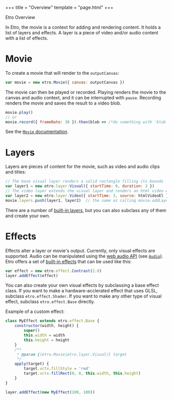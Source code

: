 +++
title = "Overview"
template = "page.html"
+++

<div class="heading-text">Etro Overview</div>

In Etro, the movie is a context for adding and rendering content. It holds a
list of layers and effects. A layer is a piece of video and/or audio content
with a list of effects.

# Movie

To create a movie that will render to the <canvas> `outputCanvas`:
```js
var movie = new etro.Movie({ canvas: outputCanvas })
```

The movie can then be played or recorded. Playing renders the movie to the
canvas and audio context, and it can be interrupted with `pause`. Recording
renders the movie and saves the result to a video blob.
```js
movie.play()
// or
movie.record({ frameRate: 30 }).then(blob => /*do something with `blob`*/)
```

See the [`Movie` documentation](../movies.md).

# Layers

Layers are pieces of content for the movie, such as video and audio clips and
titles:
```js
// The base visual layer renders a solid rectangle filling its bounds
var layer1 = new etro.layer.Visual({ startTime: 0, duration: 3 })
// The video layer extends the visual layer and renders an html video element
var layer2 = new etro.layer.Video({ startTime: 3, source: htmlVideoEl })
movie.layers.push(layer1, layer2)  // the same as calling movie.addLayer
```

There are a number of [built-in layers](/docs/api/modules/layer.html), but you
can also subclass any of them and create your own.

# Effects

Effects alter a layer or movie's output. Currently, only visual effects are
supported. Audio can be manipulated using the [web audio API] (see
[`Audio`](/docs/api/classes/layer.audio.html)). Etro offers a set of [built-in
effects](/docs/api/modules/effect.html) that can be used like this:
```js
var effect = new etro.effect.Contrast(2.0)
layer.addEffect(effect)
```

You can also create your own visual effects by subclassing a base effect class.
If you want to make a hardware-acclerated effect that uses GLSL, subclass
`etro.effect.Shader`. If you want to make any other type of visual effect,
subclass `etro.effect.Base` directly.

Example of a custom effect:
```js
class MyEffect extends etro.effect.Base {
    constructor(width, height) {
        super()
        this.width = width
        this.height = height
    }
    /**
     * @param {(etro.Movie|etro.layer.Visual)} target
     */
    apply(target) {
        target.vctx.fillStyle = 'red'
        target.vctx.fillRect(0, 0, this.width, this.height)
    }
}

layer.addEffect(new MyEffect(100, 100))
```

[web audio api]: https://developer.mozilla.org/en-US/docs/Web/API/Web_Audio_API
